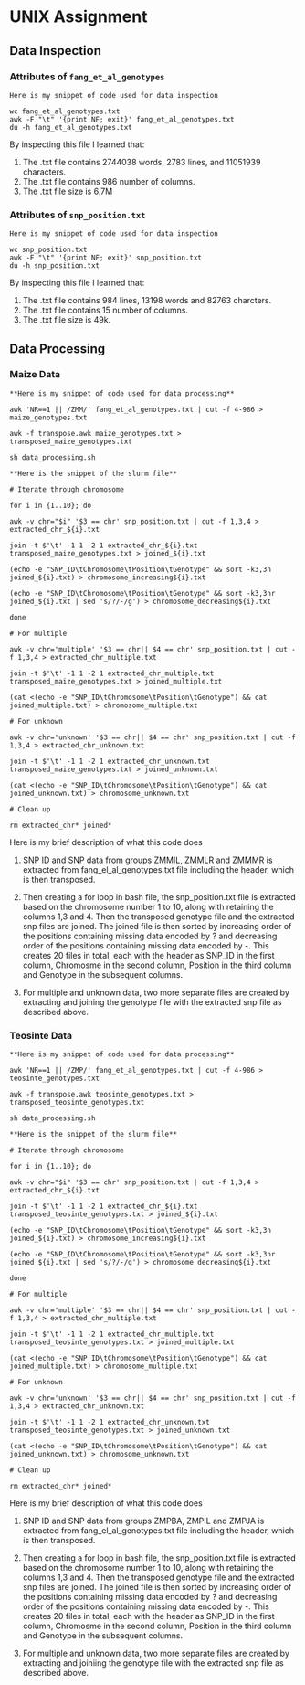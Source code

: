 # UNIX Assignment

## Data Inspection

### Attributes of `fang_et_al_genotypes`

```
Here is my snippet of code used for data inspection

wc fang_et_al_genotypes.txt
awk -F "\t" '{print NF; exit}' fang_et_al_genotypes.txt
du -h fang_et_al_genotypes.txt

```
By inspecting this file I learned that:

1. The .txt file contains 2744038 words, 2783 lines, and 11051939 characters.
2. The .txt file contains 986 number of columns.
3. The .txt file size is 6.7M


### Attributes of `snp_position.txt`

```
Here is my snippet of code used for data inspection

wc snp_position.txt
awk -F "\t" '{print NF; exit}' snp_position.txt
du -h snp_position.txt

```
By inspecting this file I learned that:

1. The .txt file contains 984 lines, 13198 words and 82763 charcters.  
2. The .txt file contains 15 number of columns.
3. The .txt file size is 49k. 


## Data Processing

### Maize Data

```
**Here is my snippet of code used for data processing**

awk 'NR==1 || /ZMM/' fang_et_al_genotypes.txt | cut -f 4-986 > maize_genotypes.txt

awk -f transpose.awk maize_genotypes.txt > transposed_maize_genotypes.txt

sh data_processing.sh

**Here is the snippet of the slurm file**

# Iterate through chromosome 

for i in {1..10}; do 

awk -v chr="$i" '$3 == chr' snp_position.txt | cut -f 1,3,4 > extracted_chr_${i}.txt

join -t $'\t' -1 1 -2 1 extracted_chr_${i}.txt transposed_maize_genotypes.txt > joined_${i}.txt

(echo -e "SNP_ID\tChromosome\tPosition\tGenotype" && sort -k3,3n joined_${i}.txt) > chromosome_increasing${i}.txt

(echo -e "SNP_ID\tChromosome\tPosition\tGenotype" && sort -k3,3nr joined_${i}.txt | sed 's/?/-/g') > chromosome_decreasing${i}.txt

done

# For multiple

awk -v chr='multiple' '$3 == chr|| $4 == chr' snp_position.txt | cut -f 1,3,4 > extracted_chr_multiple.txt

join -t $'\t' -1 1 -2 1 extracted_chr_multiple.txt transposed_maize_genotypes.txt > joined_multiple.txt

(cat <(echo -e "SNP_ID\tChromosome\tPosition\tGenotype") && cat joined_multiple.txt) > chromosome_multiple.txt

# For unknown
   
awk -v chr='unknown' '$3 == chr|| $4 == chr' snp_position.txt | cut -f 1,3,4 > extracted_chr_unknown.txt

join -t $'\t' -1 1 -2 1 extracted_chr_unknown.txt transposed_maize_genotypes.txt > joined_unknown.txt

(cat <(echo -e "SNP_ID\tChromosome\tPosition\tGenotype") && cat joined_unknown.txt) > chromosome_unknown.txt

# Clean up

rm extracted_chr* joined*

```
Here is my brief description of what this code does

1. SNP ID and SNP data from groups ZMMIL, ZMMLR and ZMMMR is extracted from fang_el_al_genotypes.txt file including the header, which is then transposed.

2. Then creating a for loop in bash file, the snp_position.txt file is extracted based on the chromosome number 1 to 10, along with retaining the columns 1,3 and 4. Then the transposed genotype file and the extracted snp files are joined. The joined file is then sorted  by increasing order of the positions containing missing data encoded by ? and decreasing order of the positions containing missing data encoded by -. This creates 20 files in total, each with the header as SNP_ID in the first column, Chromosme in the second column, Position in the third column and Genotype in the subsequent columns.    

3. For multiple and unknown data, two more separate files are created by extracting and joining the genotype file with the extracted snp file as described above.

### Teosinte Data

```
**Here is my snippet of code used for data processing**

awk 'NR==1 || /ZMP/' fang_et_al_genotypes.txt | cut -f 4-986 > teosinte_genotypes.txt

awk -f transpose.awk teosinte_genotypes.txt > transposed_teosinte_genotypes.txt

sh data_processing.sh

**Here is the snippet of the slurm file**

# Iterate through chromosome

for i in {1..10}; do

awk -v chr="$i" '$3 == chr' snp_position.txt | cut -f 1,3,4 > extracted_chr_${i}.txt

join -t $'\t' -1 1 -2 1 extracted_chr_${i}.txt transposed_teosinte_genotypes.txt > joined_${i}.txt

(echo -e "SNP_ID\tChromosome\tPosition\tGenotype" && sort -k3,3n joined_${i}.txt) > chromosome_increasing${i}.txt

(echo -e "SNP_ID\tChromosome\tPosition\tGenotype" && sort -k3,3nr joined_${i}.txt | sed 's/?/-/g') > chromosome_decreasing${i}.txt

done

# For multiple 

awk -v chr='multiple' '$3 == chr|| $4 == chr' snp_position.txt | cut -f 1,3,4 > extracted_chr_multiple.txt

join -t $'\t' -1 1 -2 1 extracted_chr_multiple.txt transposed_teosinte_genotypes.txt > joined_multiple.txt

(cat <(echo -e "SNP_ID\tChromosome\tPosition\tGenotype") && cat joined_multiple.txt) > chromosome_multiple.txt

# For unknown

awk -v chr='unknown' '$3 == chr|| $4 == chr' snp_position.txt | cut -f 1,3,4 > extracted_chr_unknown.txt

join -t $'\t' -1 1 -2 1 extracted_chr_unknown.txt transposed_teosinte_genotypes.txt > joined_unknown.txt

(cat <(echo -e "SNP_ID\tChromosome\tPosition\tGenotype") && cat joined_unknown.txt) > chromosome_unknown.txt

# Clean up

rm extracted_chr* joined*

```
Here is my brief description of what this code does

1. SNP ID and SNP data from groups ZMPBA, ZMPIL and ZMPJA is extracted from fang_el_al_genotypes.txt file including the header, which is then transposed.

2. Then creating a for loop in bash file, the snp_position.txt file is extracted based on the chromosome number 1 to 10, along with retaining the columns 1,3 and 4. Then the transposed genotype file and the extracted snp files are joined. The joined file is then sorted by increasing order of the positions containing missing data encoded by ? and decreasing order of the positions containing missing data encoded by -. This creates 20 files in total, each with the header as SNP_ID in the first column, Chromosme in the second column, Position in the third column and Genotype in the subsequent columns.

3. For multiple and unknown data, two more separate files are created by extracting and joiniing the genotype file with the extracted snp file as described above.
